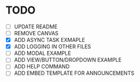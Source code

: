 # TODO
- [ ] UPDATE README
- [ ] REMOVE CANVAS
- [X] ADD ASYNC TASK EXMAPLE
- [X] ADD LOGGING IN OTHER FILES
- [ ] ADD MODAL EXAMPLE
- [ ] ADD VIEW/BUTTON/DROPDOWN EXAMPLE
- [ ] ADD HELP COMMAND
- [ ] ADD EMBED TEMPLATE FOR ANNOUNCEMENTS
